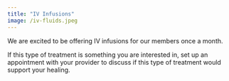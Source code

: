 ```yaml
---
title: "IV Infusions"
image: /iv-fluids.jpeg
---
```

We are excited to be offering IV infusions for our members once a month.

If this type of treatment is something you are interested in, set up an appointment with your provider to discuss if this type of treatment would support your healing.
